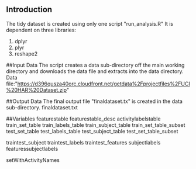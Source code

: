 ## Introduction
The tidy dataset is created using only one script "run_analysis.R"
It is dependent on three libraries:
1. dplyr
2. plyr
3. reshape2

##Input Data
The script creates a data sub-directory off the main working directory and downloads the data file and extracts into the data directory.
Data file:"https://d396qusza40orc.cloudfront.net/getdata%2Fprojectfiles%2FUCI%20HAR%20Dataset.zip"

##Output Data
The final output file "finaldataset.tx" is created in the data sub-directory.
finaldataset.txt

##Variables
featurestable
featurestable_desc 
activitylabelstable
train_set_table
train_labels_table
train_subject_table
train_set_table_subset
test_set_table
test_labels_table
test_subject_table
test_set_table_subset

traintest_subject
traintest_labels
traintest_features
subjectlabels
featuressubjectlabels

setWithActivityNames
